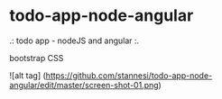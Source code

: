 # todo-app-node-angular
.: todo app - nodeJS and angular :.

bootstrap CSS

![alt tag] (https://github.com/stannesi/todo-app-node-angular/edit/master/screen-shot-01.png) 
